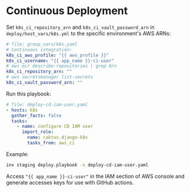 # Continuous Deployment

Set `k8s_ci_repository_arn` and `k8s_ci_vault_password_arn` in `deploy/host_vars/k8s.yml` to the specific environment's AWS ARNs:

```yaml
# file: group_vars/k8s.yaml
# Continuous integration:
k8s_ci_aws_profile: "{{ aws_profile }}"
k8s_ci_username: "{{ app_name }}-ci-user"
# aws ecr describe-repositories | grep Arn
k8s_ci_repository_arn: ""
# aws secretsmanager list-secrets
k8s_ci_vault_password_arn: ""
```

Run this playbook:

```yaml
# file: deploy-cd-iam-user.yaml
- hosts: k8s
  gather_facts: false
  tasks:
    - name: configure CD IAM user
      import_role:
        name: caktus.django-k8s
        tasks_from: aws_ci
```

Example:

```sh
inv staging deploy.playbook -n deploy-cd-iam-user.yaml
```

Access `"{{ app_name }}-ci-user"` in the IAM section of AWS console and generate accesses keys for use with GitHub actions.
